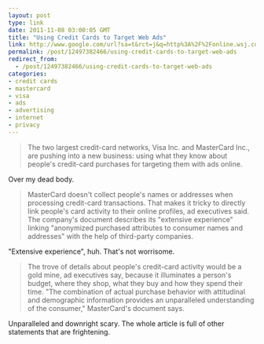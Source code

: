 ```yaml
---
layout: post
type: link
date: 2011-11-08 03:00:05 GMT
title: "Using Credit Cards to Target Web Ads"
link: http://www.google.com/url?sa=t&rct=j&q=http%3A%2F%2Fonline.wsj.com%2Farticle%2Fsb10001424052970204002304576627030651339352.html&source=web&cd=1&ved=0CBoQFjAA&url=http%3A%2F%2Fonline.wsj.com%2Farticle%2FSB10001424052970204002304576627030651339352.html&ei=kE-qTt_WJuitiQLF_qimCw&usg=AFQjCNENif7JBjby69SCdiMTXyT7FWqpZA
permalink: /post/12497382466/using-credit-cards-to-target-web-ads
redirect_from: 
  - /post/12497382466/using-credit-cards-to-target-web-ads
categories:
- credit cards
- mastercard
- visa
- ads
- advertising
- internet
- privacy
---
```

<blockquote>The two largest credit-card networks, Visa Inc. and MasterCard Inc., are pushing into a new business: using what they know about people's credit-card purchases for targeting them with ads online.</blockquote>
<p>Over my dead body.</p>
<blockquote>MasterCard doesn't collect people's names or addresses when processing credit-card transactions. That makes it tricky to directly link people's card activity to their online profiles, ad executives said. The company's document describes its "extensive experience" linking "anonymized purchased attributes to consumer names and addresses" with the help of third-party companies.</blockquote>
<p>"Extensive experience", huh. That's not worrisome.</p>
<blockquote>The trove of details about people's credit-card activity would be a gold mine, ad executives say, because it illuminates a person's budget, where they shop, what they buy and how they spend their time. "The combination of actual purchase behavior with attitudinal and demographic information provides an unparalleled understanding of the consumer," MasterCard's document says.</blockquote>
<p>Unparalleled and downright scary. The whole article is full of other statements that are frightening.</p>